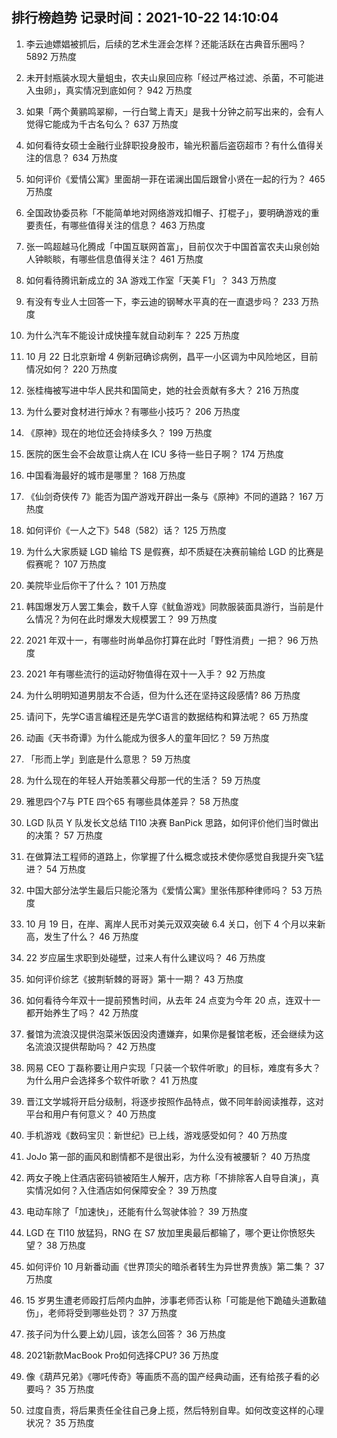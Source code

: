 
## 排行榜趋势 记录时间：2021-10-22 14:10:04
  
  1. 李云迪嫖娼被抓后，后续的艺术生涯会怎样？还能活跃在古典音乐圈吗？ 5892 万热度
    
  2. 未开封瓶装水现大量蛆虫，农夫山泉回应称「经过严格过滤、杀菌，不可能进入虫卵」，真实情况到底如何？ 942 万热度
    
  3. 如果「两个黄鹂鸣翠柳，一行白鹭上青天」是我十分钟之前写出来的，会有人觉得它能成为千古名句么？ 637 万热度
    
  4. 如何看待女硕士金融行业辞职投身股市，输光积蓄后盗窃超市？有什么值得关注的信息？ 634 万热度
    
  5. 如何评价《爱情公寓》里面胡一菲在诺澜出国后跟曾小贤在一起的行为？ 465 万热度
    
  6. 全国政协委员称「不能简单地对网络游戏扣帽子、打棍子」，要明确游戏的重要责任，有哪些值得关注的信息？ 463 万热度
    
  7. 张一鸣超越马化腾成「中国互联网首富」，目前仅次于中国首富农夫山泉创始人钟睒睒，有哪些信息值得关注？ 461 万热度
    
  8. 如何看待腾讯新成立的 3A 游戏工作室「天美 F1」？ 343 万热度
    
  9. 有没有专业人士回答一下，李云迪的钢琴水平真的在一直退步吗？ 233 万热度
    
  10. 为什么汽车不能设计成快撞车就自动刹车？ 225 万热度
    
  11. 10 月 22 日北京新增 4 例新冠确诊病例，昌平一小区调为中风险地区，目前情况如何？ 220 万热度
    
  12. 张桂梅被写进中华人民共和国简史，她的社会贡献有多大？ 216 万热度
    
  13. 为什么要对食材进行焯水？有哪些小技巧？ 206 万热度
    
  14. 《原神》现在的地位还会持续多久？ 199 万热度
    
  15. 医院的医生会不会故意让病人在 ICU 多待一些日子啊？ 174 万热度
    
  16. 中国看海最好的城市是哪里？ 168 万热度
    
  17. 《仙剑奇侠传 7》能否为国产游戏开辟出一条与《原神》不同的道路？ 167 万热度
    
  18. 如何评价《一人之下》548（582）话？ 125 万热度
    
  19. 为什么大家质疑 LGD 输给 TS 是假赛，却不质疑在决赛前输给 LGD 的比赛是假赛呢？ 107 万热度
    
  20. 美院毕业后你干了什么？ 101 万热度
    
  21. 韩国爆发万人罢工集会，数千人穿《鱿鱼游戏》同款服装面具游行，当前是什么情况？为何在此时爆发大规模罢工？ 99 万热度
    
  22. 2021 年双十一，有哪些时尚单品你打算在此时「野性消费」一把？ 96 万热度
    
  23. 2021 年有哪些流行的运动好物值得在双十一入手？ 92 万热度
    
  24. 为什么明明知道男朋友不合适，但为什么还在坚持这段感情? 86 万热度
    
  25. 请问下，先学C语言编程还是先学C语言的数据结构和算法呢？ 65 万热度
    
  26. 动画《天书奇谭》为什么能成为很多人的童年回忆？ 59 万热度
    
  27. 「形而上学」到底是什么意思？ 59 万热度
    
  28. 为什么现在的年轻人开始羡慕父母那一代的生活？ 59 万热度
    
  29. 雅思四个7与 PTE 四个65 有哪些具体差异？ 58 万热度
    
  30. LGD 队员 Y 队发长文总结 TI10 决赛 BanPick 思路，如何评价他们当时做出的决策？ 57 万热度
    
  31. 在做算法工程师的道路上，你掌握了什么概念或技术使你感觉自我提升突飞猛进？ 54 万热度
    
  32. 中国大部分法学生最后只能沦落为《爱情公寓》里张伟那种律师吗？ 53 万热度
    
  33. 10 月 19 日，在岸、离岸人民币对美元双双突破 6.4 关口，创下 4 个月以来新高，发生了什么？ 46 万热度
    
  34. 22 岁应届生求职到处碰壁，过来人有什么建议吗？ 46 万热度
    
  35. 如何评价综艺《披荆斩棘的哥哥》第十一期？ 43 万热度
    
  36. 如何看待今年双十一提前预售时间，从去年 24 点变为今年 20 点，连双十一都开始养生了吗？ 42 万热度
    
  37. 餐馆为流浪汉提供泡菜米饭因没肉遭嫌弃，如果你是餐馆老板，还会继续为这名流浪汉提供帮助吗？ 42 万热度
    
  38. 网易 CEO 丁磊称要让用户实现「只装一个软件听歌」的目标，难度有多大？为什么用户会选择多个软件听歌？ 41 万热度
    
  39. 晋江文学城将开启分级制，将逐步按照作品特点，做不同年龄阅读推荐，这对平台和用户有何意义？ 40 万热度
    
  40. 手机游戏《数码宝贝：新世纪》已上线，游戏感受如何？ 40 万热度
    
  41. JoJo 第一部的画风和剧情都不是很出彩，为什么没有被腰斩？ 40 万热度
    
  42. 两女子晚上住酒店密码锁被陌生人解开，店方称「不排除客人自导自演」，真实情况如何？入住酒店如何保障安全？ 39 万热度
    
  43. 电动车除了「加速快」，还能有什么驾驶体验？ 39 万热度
    
  44. LGD 在 TI10 放猛犸，RNG 在 S7 放加里奥最后都输了，哪个更让你愤怒失望？ 38 万热度
    
  45. 如何评价 10 月新番动画《世界顶尖的暗杀者转生为异世界贵族》第二集？ 37 万热度
    
  46. 15 岁男生遭老师殴打后颅内血肿，涉事老师否认称「可能是他下跪磕头道歉磕伤」，老师将受到哪些处罚？ 37 万热度
    
  47. 孩子问为什么要上幼儿园，该怎么回答？ 36 万热度
    
  48. 2021新款MacBook Pro如何选择CPU? 36 万热度
    
  49. 像《葫芦兄弟》《哪吒传奇》等画质不高的国产经典动画，还有给孩子看的必要吗？ 35 万热度
    
  50. 过度自责，将后果责任全往自己身上揽，然后特别自卑。如何改变这样的心理状况？ 35 万热度
    